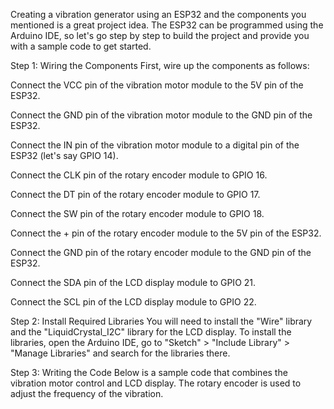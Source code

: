 Creating a vibration generator using an ESP32 and the components you mentioned is a great project idea. The ESP32 can be programmed using the Arduino IDE, so let's go step by step to build the project and provide you with a sample code to get started.

Step 1: Wiring the Components
First, wire up the components as follows:

Connect the VCC pin of the vibration motor module to the 5V pin of the ESP32.

Connect the GND pin of the vibration motor module to the GND pin of the ESP32.

Connect the IN pin of the vibration motor module to a digital pin of the ESP32 (let's say GPIO 14).

Connect the CLK pin of the rotary encoder module to GPIO 16.

Connect the DT pin of the rotary encoder module to GPIO 17.

Connect the SW pin of the rotary encoder module to GPIO 18.

Connect the + pin of the rotary encoder module to the 5V pin of the ESP32.

Connect the GND pin of the rotary encoder module to the GND pin of the ESP32.

Connect the SDA pin of the LCD display module to GPIO 21.

Connect the SCL pin of the LCD display module to GPIO 22.

Step 2: Install Required Libraries
You will need to install the "Wire" library and the "LiquidCrystal_I2C" library for the LCD display. To install the libraries, open the Arduino IDE, go to "Sketch" > "Include Library" > "Manage Libraries" and search for the libraries there.

Step 3: Writing the Code
Below is a sample code that combines the vibration motor control and LCD display. The rotary encoder is used to adjust the frequency of the vibration.
